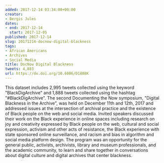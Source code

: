```yaml
---
added: 2017-12-14 03:34:00+00:00
creator:
- Bergis Jules
dates:
- end: 2017-12-14
  start: 2017-12-05
published: 2017-12-14
slug: 20171214-docnow-digital-blackness
tags:
- African Americans
- Archives
- Social Media
title: DocNow Digital Blackness
tweets: 4,883
url: https://dx.doi.org/10.6086/D1808K
---
```


This dataset includes 2,995 tweets collected using the keyword "BlackDigArchive" and 1,888 tweets collected using the hashtag "#BlackDigArchive". The second Documenting the Now symposium, "Digital Blackness in the Archive", was held on December 11th and 12th, 2017 and addressed issues at the intersection of archival practice and the existence of Black people on the web and social media. Invited speakers discussed their work on the Black experience in online spaces including research on joy and creativity expressed by Black people on the web, cultural and social expression, activism and other acts of resistance, the Black experience with state sponsored online surveillance, and racism and bias in algorithm and social media platform design. The program was an opportunity for the general public, activists, archivists, library and museum professionals, and the academic community, to learn and share together in conversations about digital culture and digital archives that center blackness.
